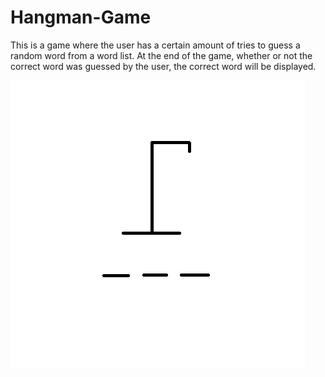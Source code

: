 # Hangman-Game
This is a game where the user has a certain amount of tries to guess a random word from a word list. At the end of the game, whether or not the correct word was guessed by the user, the correct word will be displayed.

![Hangman](images/hangman.png "Hangman")
